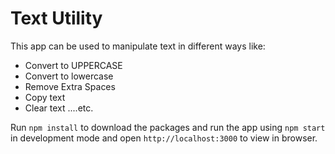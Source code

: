 # Text Utility
This app can be used to manipulate text in different ways like:
  * Convert to UPPERCASE
  * Convert to lowercase
  * Remove Extra Spaces
  * Copy text
  * Clear text ....etc.
 
Run `npm install` to download the packages and run the app using `npm start` in development mode and open `http://localhost:3000` to view in browser.
